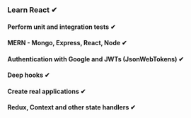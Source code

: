 ### Learn React ✔
#### Perform unit and integration tests ✔
#### MERN - Mongo, Express, React, Node ✔
#### Authentication with Google and JWTs (JsonWebTokens) ✔
#### Deep hooks ✔
#### Create real applications ✔
#### Redux, Context and other state handlers ✔